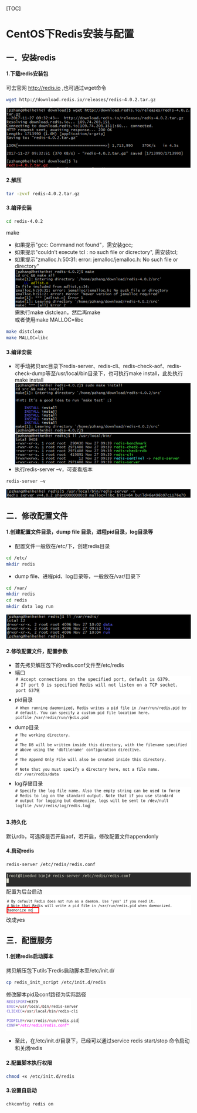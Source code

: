 [TOC]

# CentOS下Redis安装与配置

## 一．安装redis
#### 1.下载redis安装包
可去官网 http://redis.io ,也可通过wget命令
```bash
wget http://download.redis.io/releases/redis-4.0.2.tar.gz
```
![下载](../img/000.png)
#### 2.解压
```bash
tar -zvxf redis-4.0.2.tar.gz
```
#### 3.编译安装
```bash
cd redis-4.0.2
```
make<br/>

* 如果提示"gcc: Command not found"，需安装gcc;<br/>
* 如果提示"couldn’t execute tcl : no such file or dicrectory", 需安装tcl;<br/>
* 如果提示"zmalloc.h:50:31: error: jemalloc/jemalloc.h: No such file or directory"
![make](../img/001.png)<br/>
  需执行make distclean，然后再make<br/>
  或者使用make MALLOC=libc
```bash
make distclean
make MALLOC=libc
```
#### 3.编译安装
* 可手动拷贝src目录下redis-server、redis-cli、redis-check-aof、redis-check-dump等至/usr/local/bin目录下，也可执行make install，此处执行make install
![make install](../img/002.png)<br/>
![usr local bin file](../img/003.png)<br/>
* 执行redis-server –v，可查看版本
```bash
redis-server –v
```
![redis version](../img/004.png)<br/>
## 二．修改配置文件
#### 1.创建配置文件目录，dump file 目录，进程pid目录，log目录等
* 配置文件一般放在/etc/下，创建redis目录
```bash
cd /etc/
mkdir redis
```
* dump file、进程pid、log目录等，一般放在/var/目录下
```bash
cd /var/
mkdir redis
cd redis
mkdir data log run
```
![dump file、进程pid、log目录](../img/005.png)<br/>

#### 2.修改配置文件，配置参数
* 首先拷贝解压包下的redis.conf文件至/etc/redis
* 端口<br/>
![端口](../img/006.png)
* pid目录<br/>
![pid](../img/007.png)
* dump目录<br/>
![dump](../img/008.png)
* log存储目录<br/>
![log](../img/009.png)
#### 3.持久化
默认rdb，可选择是否开启aof，若开启，修改配置文件appendonly
#### 4.启动redis
```bash
redis-server /etc/redis/redis.conf
```
![启动](../img/010.png)<br/>
配置为后台启动<br/>
![daemonize](../img/011.png)<br/>
改成yes
## 三．配置服务

#### 1.创建redis启动脚本
拷贝解压包下utils下redis启动脚本至/etc/init.d/
```bash
cp redis_init_script /etc/init.d/redis
```
修改脚本pid及conf路径为实际路径<br/>
![config server script](../img/012.png)
* 至此，在/etc/init.d/目录下，已经可以通过service redis start/stop 命令启动和关闭redis
#### 2.配置脚本执行权限
```bash
chmod +x /etc/init.d/redis
```
#### 3.设置自启动
```bash
chkconfig redis on
```